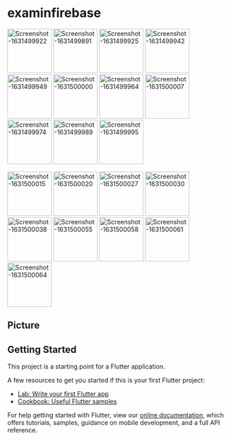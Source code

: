 # examinfirebase

<a href="https://ibb.co/tMvLcnc"><img src="https://i.ibb.co/27CZPRP/Screenshot-1631499922.png" alt="Screenshot-1631499922" border="0" width=100></a>
<a href="https://ibb.co/Mp8rX1G"><img src="https://i.ibb.co/TRK6C0b/Screenshot-1631499891.png" alt="Screenshot-1631499891" border="0" width=100></a>
<a href="https://ibb.co/5GHMNsn"><img src="https://i.ibb.co/17WvDRd/Screenshot-1631499925.png" alt="Screenshot-1631499925" border="0" width=100></a>
<a href="https://ibb.co/JtNmTmm"><img src="https://i.ibb.co/dMSjvjj/Screenshot-1631499942.png" alt="Screenshot-1631499942" border="0" width=100></a>
<a href="https://ibb.co/GPrrCPW"><img src="https://i.ibb.co/w622p6S/Screenshot-1631499949.png" alt="Screenshot-1631499949" border="0" width=100></a>
<a href="https://ibb.co/QcnPsXR"><img src="https://i.ibb.co/mBt9QSw/Screenshot-1631500000.png" alt="Screenshot-1631500000" border="0" width=100></a>
<a href="https://ibb.co/FKDWf32"><img src="https://i.ibb.co/R9DSMbf/Screenshot-1631499964.png" alt="Screenshot-1631499964" border="0" width=100></a>
<a href="https://ibb.co/FwBkPqx"><img src="https://i.ibb.co/cFNKmXg/Screenshot-1631500007.png" alt="Screenshot-1631500007" border="0" width=100></a>
<a href="https://ibb.co/FbLcQzv"><img src="https://i.ibb.co/TBxJQtX/Screenshot-1631499974.png" alt="Screenshot-1631499974" border="0" width=100></a>
<a href="https://ibb.co/6ny9PP7"><img src="https://i.ibb.co/X2W0ssr/Screenshot-1631499989.png" alt="Screenshot-1631499989" border="0" width=100></a>
<a href="https://ibb.co/KGDwZL7"><img src="https://i.ibb.co/g7dV1Pw/Screenshot-1631499995.png" alt="Screenshot-1631499995" border="0" width=100></a>


<a href="https://ibb.co/X2dnGw9"><img src="https://i.ibb.co/znL3tk1/Screenshot-1631500015.png" alt="Screenshot-1631500015" border="0" width=100></a>
<a href="https://ibb.co/HhKw0JC"><img src="https://i.ibb.co/CPwCqr6/Screenshot-1631500020.png" alt="Screenshot-1631500020" border="0" width=100></a>
<a href="https://ibb.co/xs0DqRc"><img src="https://i.ibb.co/j52Tk1x/Screenshot-1631500027.png" alt="Screenshot-1631500027" border="0" width=100></a>
<a href="https://ibb.co/cxVZsyv"><img src="https://i.ibb.co/wYjP2dL/Screenshot-1631500030.png" alt="Screenshot-1631500030" border="0" width=100></a>
<a href="https://ibb.co/vv5JcX5"><img src="https://i.ibb.co/JFLzc3L/Screenshot-1631500038.png" alt="Screenshot-1631500038" border="0" width=100></a>
<a href="https://ibb.co/w0NXdHj"><img src="https://i.ibb.co/p0v81D5/Screenshot-1631500055.png" alt="Screenshot-1631500055" border="0" width=100></a>
<a href="https://ibb.co/kG0HrwX"><img src="https://i.ibb.co/Pr4mbPg/Screenshot-1631500058.png" alt="Screenshot-1631500058" border="0" width=100></a>
<a href="https://ibb.co/wwksp60"><img src="https://i.ibb.co/nnGCQkg/Screenshot-1631500061.png" alt="Screenshot-1631500061" border="0" width=100></a>
<a href="https://ibb.co/1b01brL"><img src="https://i.ibb.co/521m2r6/Screenshot-1631500064.png" alt="Screenshot-1631500064" border="0" width=100></a>
## Picture
## Getting Started

This project is a starting point for a Flutter application.

A few resources to get you started if this is your first Flutter project:

- [Lab: Write your first Flutter app](https://flutter.dev/docs/get-started/codelab)
- [Cookbook: Useful Flutter samples](https://flutter.dev/docs/cookbook)

For help getting started with Flutter, view our
[online documentation](https://flutter.dev/docs), which offers tutorials,
samples, guidance on mobile development, and a full API reference.
